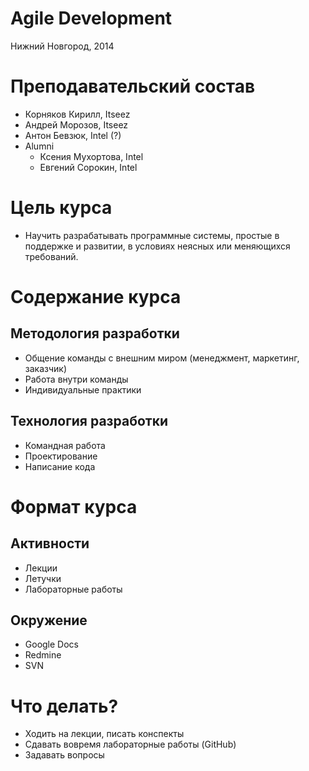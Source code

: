 # Agile Development

Нижний Новгород, 2014

# Преподавательский состав

  - Корняков Кирилл, Itseez
  - Андрей Морозов, Itseez
  - Антон Бевзюк, Intel (?)
  - Alumni
    - Ксения Мухортова, Intel
    - Евгений Сорокин, Intel

# Цель курса

  - Научить разрабатывать программные системы, простые в поддержке и развитии, в
    условиях неясных или меняющихся требований.

# Содержание курса

## Методология разработки

  - Общение команды с внешним миром (менеджмент, маркетинг, заказчик)
  - Работа внутри команды
  - Индивидуальные практики

## Технология разработки

  - Командная работа
  - Проектирование
  - Написание кода

# Формат курса

## Активности

  - Лекции
  - Летучки
  - Лабораторные работы

## Окружение

  - Google Docs
  - Redmine
  - SVN

# Что делать?

  - Ходить на лекции, писать конспекты
  - Сдавать вовремя лабораторные работы (GitHub)
  - Задавать вопросы